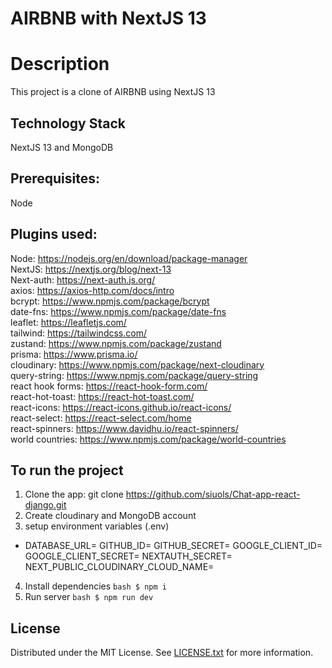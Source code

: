 # AIRBNB with NextJS 13

# Description
This project is a clone of AIRBNB using NextJS 13

## Technology Stack
NextJS 13 and MongoDB

## Prerequisites: 
Node

## Plugins used:
Node: https://nodejs.org/en/download/package-manager<br />
NextJS: https://nextjs.org/blog/next-13<br />
Next-auth: https://next-auth.js.org/<br />
axios: https://axios-http.com/docs/intro<br />
bcrypt: https://www.npmjs.com/package/bcrypt<br />
date-fns: https://www.npmjs.com/package/date-fns<br />
leaflet: https://leafletjs.com/<br />
tailwind: https://tailwindcss.com/<br />
zustand: https://www.npmjs.com/package/zustand<br />
prisma: https://www.prisma.io/<br />
cloudinary: https://www.npmjs.com/package/next-cloudinary<br />
query-string: https://www.npmjs.com/package/query-string<br />
react hook forms: https://react-hook-form.com/<br />
react-hot-toast: https://react-hot-toast.com/<br />
react-icons: https://react-icons.github.io/react-icons/<br />
react-select: https://react-select.com/home<br />
react-spinners: https://www.davidhu.io/react-spinners/<br />
world countries: https://www.npmjs.com/package/world-countries<br />

## To run the project
1. Clone the app: git clone https://github.com/siuols/Chat-app-react-django.git
2. Create cloudinary and MongoDB account
3. setup environment variables (.env)
  - DATABASE_URL=
    GITHUB_ID=
    GITHUB_SECRET=
    GOOGLE_CLIENT_ID=
    GOOGLE_CLIENT_SECRET=
    NEXTAUTH_SECRET=
    NEXT_PUBLIC_CLOUDINARY_CLOUD_NAME=
4. Install dependencies ```bash $ npm i ```
5. Run server ```bash $ npm run dev ```
    
## License
Distributed under the MIT License. See [LICENSE.txt](./LICENSE) for more information.
